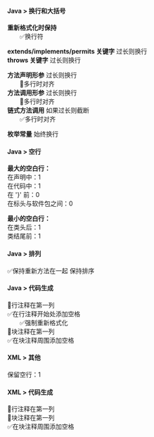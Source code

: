 #### Java > 换行和大括号

**重新格式化时保持**\
<span style="margin-left: 2em;"> </span>✅换行符

**extends/implements/permits 关键字** 过长则换行\
**throws 关键字** 过长则换行

**方法声明形参** 过长则换行\
<span style="margin-left: 2em;"> </span>🔲多行时对齐\
**方法调用形参** 过长则换行\
<span style="margin-left: 2em;"> </span>🔲多行时对齐\
**链式方法调用** 如果过长则截断\
<span style="margin-left: 2em;"> </span>✅多行时对齐

**枚举常量** 始终换行

#### Java > 空行

**最大的空白行：**\
在声明中：1\
在代码中：1\
在 '}' 前：0\
在标头与软件包之间：0

**最小的空白行：**\
在类头后：1\
类结尾前：1

#### Java > 排列

✅保持重新方法在一起 保持排序

#### Java > 代码生成

🔲行注释在第一列\
✅在行注释开始处添加空格\
<span style="margin-left: 2em;"> </span>✅强制重新格式化\
🔲块注释在第一列\
✅在块注释周围添加空格

#### XML > 其他

保留空行：1

#### XML > 代码生成

🔲行注释在第一列\
🔲块注释在第一列\
✅在块注释周围添加空格
